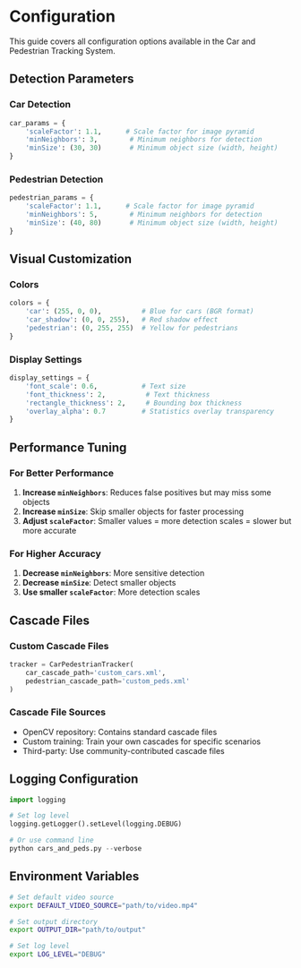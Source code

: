 # Configuration

This guide covers all configuration options available in the Car and Pedestrian Tracking System.

## Detection Parameters

### Car Detection

```python
car_params = {
    'scaleFactor': 1.1,      # Scale factor for image pyramid
    'minNeighbors': 3,        # Minimum neighbors for detection
    'minSize': (30, 30)       # Minimum object size (width, height)
}
```

### Pedestrian Detection

```python
pedestrian_params = {
    'scaleFactor': 1.1,      # Scale factor for image pyramid
    'minNeighbors': 5,        # Minimum neighbors for detection
    'minSize': (40, 80)       # Minimum object size (width, height)
}
```

## Visual Customization

### Colors

```python
colors = {
    'car': (255, 0, 0),          # Blue for cars (BGR format)
    'car_shadow': (0, 0, 255),   # Red shadow effect
    'pedestrian': (0, 255, 255)  # Yellow for pedestrians
}
```

### Display Settings

```python
display_settings = {
    'font_scale': 0.6,           # Text size
    'font_thickness': 2,          # Text thickness
    'rectangle_thickness': 2,     # Bounding box thickness
    'overlay_alpha': 0.7         # Statistics overlay transparency
}
```

## Performance Tuning

### For Better Performance

1. **Increase `minNeighbors`**: Reduces false positives but may miss some objects
2. **Increase `minSize`**: Skip smaller objects for faster processing
3. **Adjust `scaleFactor`**: Smaller values = more detection scales = slower but more accurate

### For Higher Accuracy

1. **Decrease `minNeighbors`**: More sensitive detection
2. **Decrease `minSize`**: Detect smaller objects
3. **Use smaller `scaleFactor`**: More detection scales

## Cascade Files

### Custom Cascade Files

```python
tracker = CarPedestrianTracker(
    car_cascade_path='custom_cars.xml',
    pedestrian_cascade_path='custom_peds.xml'
)
```

### Cascade File Sources

- OpenCV repository: Contains standard cascade files
- Custom training: Train your own cascades for specific scenarios
- Third-party: Use community-contributed cascade files

## Logging Configuration

```python
import logging

# Set log level
logging.getLogger().setLevel(logging.DEBUG)

# Or use command line
python cars_and_peds.py --verbose
```

## Environment Variables

```bash
# Set default video source
export DEFAULT_VIDEO_SOURCE="path/to/video.mp4"

# Set output directory
export OUTPUT_DIR="path/to/output"

# Set log level
export LOG_LEVEL="DEBUG"
```
